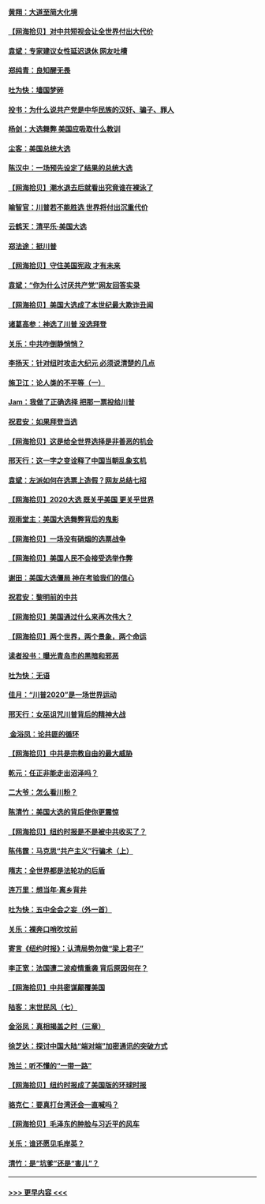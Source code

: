 #### [黄翔：大道至简大化境](../pages/nsc993/n12547576.md?t=11140151) 
#### [【网海拾贝】对中共短视会让全世界付出大代价](../pages/nsc993/n12546043.md?t=11140151) 
#### [袁斌：专家建议女性延迟退休 网友吐槽](../pages/nsc993/n12545424.md?t=11140151) 
#### [郑纯青：良知醒无畏](../pages/nsc993/n12545394.md?t=11140151) 
#### [吐为快：墙国梦碎](../pages/nsc993/n12545309.md?t=11140151) 
#### [投书：为什么说共产党是中华民族的汉奸、骗子、罪人](../pages/nsc993/n12545089.md?t=11140151) 
#### [杨剑：大选舞弊 美国应吸取什么教训](../pages/nsc993/n12543937.md?t=11140151) 
#### [尘客：美国总统大选](../pages/nsc993/n12543828.md?t=11140151) 
#### [陈汉中：一场预先设定了结果的总统大选](../pages/nsc993/n12543564.md?t=11140151) 
#### [【网海拾贝】潮水退去后就看出究竟谁在裸泳了](../pages/nsc993/n12543321.md?t=11140151) 
#### [喻智官：川普若不能胜选 世界将付出沉重代价](../pages/nsc993/n12541352.md?t=11140151) 
#### [云鹤天：清平乐‧美国大选](../pages/nsc993/n12540916.md?t=11140151) 
#### [郑法途：挺川普](../pages/nsc993/n12540898.md?t=11140151) 
#### [【网海拾贝】守住美国宪政 才有未来](../pages/nsc993/n12540423.md?t=11140151) 
#### [袁斌：“你为什么讨厌共产党”网友回答实录](../pages/nsc993/n12540208.md?t=11140151) 
#### [【网海拾贝】美国大选成了本世纪最大欺诈丑闻](../pages/nsc993/n12538029.md?t=11140151) 
#### [诸葛高参：神选了川普 没选拜登](../pages/nsc993/n12537664.md?t=11140151) 
#### [关乐：中共咋倒静悄悄？](../pages/nsc993/n12537615.md?t=11140151) 
#### [李扬天：针对纽时攻击大纪元 必须说清楚的几点](../pages/nsc993/n12536001.md?t=11140151) 
#### [施卫江：论人类的不平等（一）](../pages/nsc993/n12535700.md?t=11140151) 
#### [Jam：我做了正确选择 把那一票投给川普](../pages/nsc993/n12535743.md?t=11140151) 
#### [祝君安：如果拜登当选](../pages/nsc993/n12535726.md?t=11140151) 
#### [【网海拾贝】这是给全世界选择是非善恶的机会](../pages/nsc993/n12535061.md?t=11140151) 
#### [邢天行：这一字之变诠释了中国当朝乱象玄机](../pages/nsc993/n12533446.md?t=11140151) 
#### [袁斌：左派如何在选票上造假？网友总结七招](../pages/nsc993/n12533180.md?t=11140151) 
#### [【网海拾贝】2020大选 既关乎美国 更关乎世界](../pages/nsc993/n12533161.md?t=11140151) 
#### [观雨堂主：美国大选舞弊背后的鬼影](../pages/nsc993/n12533153.md?t=11140151) 
#### [【网海拾贝】一场没有硝烟的选票战争](../pages/nsc993/n12531883.md?t=11140151) 
#### [【网海拾贝】美国人民不会接受选举作弊](../pages/nsc993/n12528850.md?t=11140151) 
#### [谢田：美国大选僵局 神在考验我们的信心](../pages/nsc993/n12527932.md?t=11140151) 
#### [祝君安：黎明前的中共](../pages/nsc993/n12524071.md?t=11140151) 
#### [【网海拾贝】美国通过什么来再次伟大？](../pages/nsc993/n12523844.md?t=11140151) 
#### [【网海拾贝】两个世界，两个景象，两个命运](../pages/nsc993/n12521419.md?t=11140151) 
#### [读者投书：曝光青岛市的黑暗和邪恶](../pages/nsc993/n12520988.md?t=11140151) 
#### [吐为快：无语](../pages/nsc993/n12518588.md?t=11140151) 
#### [佳月：“川普2020”是一场世界运动](../pages/nsc993/n12518581.md?t=11140151) 
#### [邢天行：女巫诅咒川普背后的精神大战](../pages/nsc993/n12517257.md?t=11140151) 
#### [ 金浴凤：论共匪的循环](../pages/nsc993/n12517133.md?t=11140151) 
#### [【网海拾贝】中共是宗教自由的最大威胁](../pages/nsc993/n12516879.md?t=11140151) 
#### [乾元：任正非能走出沼泽吗？](../pages/nsc993/n12515831.md?t=11140151) 
#### [二大爷：怎么看川粉？](../pages/nsc993/n12515820.md?t=11140151) 
#### [陈清竹：美国大选的背后使你更震惊](../pages/nsc993/n12515589.md?t=11140151) 
#### [【网海拾贝】纽约时报是不是被中共收买了？](../pages/nsc993/n12515122.md?t=11140151) 
#### [陈伟霆：马克思“共产主义”行骗术（上）](../pages/nsc993/n12510217.md?t=11140151) 
#### [隋志：全世界都是法轮功的后盾](../pages/nsc993/n12510636.md?t=11140151) 
#### [连万里：想当年‧离乡背井](../pages/nsc993/n12510623.md?t=11140151) 
#### [吐为快：五中全会之妄（外一首）](../pages/nsc993/n12510470.md?t=11140151) 
#### [关乐：裸奔口哨吹坟前](../pages/nsc993/n12510403.md?t=11140151) 
#### [寄言《纽约时报》：认清局势勿做“梁上君子”](../pages/nsc993/n12510042.md?t=11140151) 
#### [李正宽：法国遭二波疫情重袭 背后原因何在？](../pages/nsc993/n12509971.md?t=11140151) 
#### [【网海拾贝】中共密谋颠覆美国](../pages/nsc993/n12509816.md?t=11140151) 
#### [陆客：末世民风（七）](../pages/nsc993/n12507822.md?t=11140151) 
#### [金浴凤：真相揭盖之时（三章）](../pages/nsc993/n12507804.md?t=11140151) 
#### [徐芝达：探讨中国大陆“端对端”加密通讯的突破方式](../pages/nsc993/n12507682.md?t=11140151) 
#### [玲兰：听不懂的“一带一路”](../pages/nsc993/n12507669.md?t=11140151) 
#### [【网海拾贝】纽约时报成了美国版的环球时报](../pages/nsc993/n12507053.md?t=11140151) 
#### [骆克仁：要真打台湾还会一直喊吗？](../pages/nsc993/n12506843.md?t=11140151) 
#### [【网海拾贝】毛泽东的肿脸与习近平的风车](../pages/nsc993/n12504537.md?t=11140151) 
#### [关乐：谁还愿见毛岸英？](../pages/nsc993/n12503866.md?t=11140151) 
#### [清竹：是“坑爹”还是“害儿”？](../pages/nsc993/n12503034.md?t=11140151) 

----
#### [ >>> 更早内容 <<< ](../indexes/nsc993-earlier.md)
